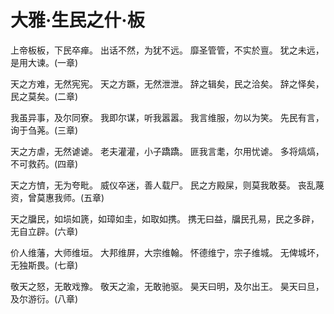 # 大雅·生民之什·板

上帝板板，下民卒瘅。
出话不然，为犹不远。
靡圣管管，不实於亶。
犹之未远，是用大谏。(一章)

天之方难，无然宪宪。
天之方蹶，无然泄泄。
辞之辑矣，民之洽矣。
辞之怿矣，民之莫矣。(二章)

我虽异事，及尔同寮。
我即尔谋，听我嚣嚣。
我言维服，勿以为笑。
先民有言，询于刍荛。(三章)

天之方虐，无然谑谑。
老夫灌灌，小子蹻蹻。
匪我言耄，尔用忧谑。
多将熇熇，不可救药。(四章)

天之方懠，无为夸毗。
威仪卒迷，善人载尸。
民之方殿屎，则莫我敢葵。
丧乱蔑资，曾莫惠我师。(五章)

天之牖民，如埙如篪，如璋如圭，如取如携。
携无曰益，牖民孔易，民之多辟，无自立辟。(六章)

价人维藩，大师维垣。
大邦维屏，大宗维翰。
怀德维宁，宗子维城。
无俾城坏，无独斯畏。(七章)

敬天之怒，无敢戏豫。
敬天之渝，无敢驰驱。
昊天曰明，及尔出王。
昊天曰旦，及尔游衍。(八章)

